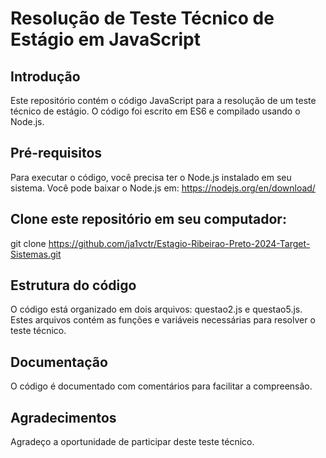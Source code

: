 # Resolução de Teste Técnico de Estágio em JavaScript
## Introdução
Este repositório contém o código JavaScript para a resolução de um teste técnico de estágio. O código foi escrito em ES6 e compilado usando o Node.js.

## Pré-requisitos
Para executar o código, você precisa ter o Node.js instalado em seu sistema. Você pode baixar o Node.js em: https://nodejs.org/en/download/

## Clone este repositório em seu computador:

git clone https://github.com/ja1vctr/Estagio-Ribeirao-Preto-2024-Target-Sistemas.git



## Estrutura do código
O código está organizado em dois arquivos: questao2.js e questao5.js. Estes arquivos contém as funções e variáveis necessárias para resolver o teste técnico.

## Documentação
O código é documentado com comentários para facilitar a compreensão.

## Agradecimentos
Agradeço a oportunidade de participar deste teste técnico.
